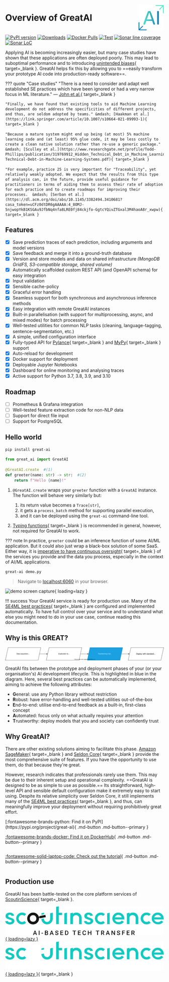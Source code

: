 <div style="display: flex; justify-content: space-between; align-items: center;">
    <h1 style="margin: 0">Overview of GreatAI</h1>
    <img  src="media/logo.png" width=80>
</div>

[![PyPI version](https://badge.fury.io/py/great-ai.svg)](https://badge.fury.io/py/great-ai)
[![Downloads](https://pepy.tech/badge/great-ai/month)](https://pepy.tech/project/great-ai)
[![Docker Pulls](https://img.shields.io/docker/pulls/scoutinscience/great-ai)](https://hub.docker.com/repository/docker/scoutinscience/great-ai)
[![Test](https://github.com/scoutinscience/great-ai/actions/workflows/test.yml/badge.svg)](https://github.com/scoutinscience/great-ai/actions/workflows/test.yml)
[![Sonar line coverage](https://sonar.scoutinscience.com/api/project_badges/measure?project=great-ai&metric=coverage)](https://sonar.scoutinscience.com/dashboard?id=great-ai)
[![Sonar LoC](https://sonar.scoutinscience.com/api/project_badges/measure?project=great-ai&metric=ncloc)](https://sonar.scoutinscience.com/dashboard?id=great-ai)

Applying AI is becoming increasingly easier, but many case studies have shown that these applications are often deployed poorly. This may lead to suboptimal performance and to introducing [unintended biases](https://en.wikipedia.org/wiki/Weapons_of_Math_Destruction){ target=_blank }. GreatAI helps fix this by allowing you to ==easily transform your prototype AI code into production-ready software==.

??? quote "Case studies"
    "There is a need to consider and adapt well established SE practices which have been ignored or had a very narrow focus in ML literature."
    &mdash; [John et al.](https://ieeexplore.ieee.org/abstract/document/9359253){ target=_blank }

    "Finally, we have found that existing tools to aid Machine Learning development do not address the specificities of different projects, and thus, are seldom adopted by teams." &mdash; [Haakman et al.](https://link.springer.com/article/10.1007/s10664-021-09993-1){ target=_blank }

    "Because a mature system might end up being (at most) 5% machine learning code and (at least) 95% glue code, it may be less costly to create a clean native solution rather than re-use a generic package." &mdash; [Sculley et al.](https://www.researchgate.net/profile/Todd-Phillips/publication/319769912_Hidden_Technical_Debt_in_Machine_Learning_Systems/links/61e716d68d338833e37a7fd6/Hidden-Technical-Debt-in-Machine-Learning-Systems.pdf){ target=_blank }

    "For example, practice 25 is very important for "Traceability", yet relatively weakly adopted. We expect that the results from this type of analysis can, in the future, provide useful guidance for practitioners in terms of aiding them to assess their rate of adoption for each practice and to create roadmaps for improving their processes.  &mdash; [Serban et al.](https://dl.acm.org/doi/abs/10.1145/3382494.3410681?casa_token=uCFz0dtDR6gAAAAA:4_8OMJ-5njwopYkB1KSGAu9JfbNq4nfa8LRE0fj84ckjfo-GgtcYQivZTGxal3M4haoA8r_xwpw){ target=_blank }

## Features

- [x] Save prediction traces of each prediction, including arguments and model versions
- [x] Save feedback and merge it into a ground-truth database
- [x] Version and store models and data on shared infrastructure *(MongoDB GridFS, S3-compatible storage, shared volume)*
- [x] Automatically scaffolded custom REST API (and OpenAPI schema) for easy integration
- [x] Input validation
- [x] Sensible cache-policy
- [x] Graceful error handling
- [x] Seamless support for both synchronous and asynchronous inference methods
- [x] Easy integration with remote GreatAI instances
- [x] Built-in parallelisation (with support for multiprocessing, async, and mixed modes) for batch processing
- [x] Well-tested utilities for common NLP tasks (cleaning, language-tagging, sentence-segmentation, etc.)
- [x] A simple, unified configuration interface
- [x] Fully-typed API for [Pylance](https://github.com/microsoft/pylance-release){ target=_blank } and [MyPy](http://mypy-lang.org){ target=_blank } support
- [x] Auto-reload for development
- [x] Docker support for deployment
- [x] Deployable Jupyter Notebooks
- [x] Dashboard for online monitoring and analysing traces
- [x] Active support for Python 3.7, 3.8, 3.9, and 3.10

## Roadmap

- [ ] Prometheus & Grafana integration
- [ ] Well-tested feature extraction code for non-NLP data
- [ ] Support for direct file input
- [ ] Support for PostgreSQL

## Hello world

```sh
pip install great-ai
```

```python title="demo.py" 
from great_ai import GreatAI

@GreatAI.create  #(1) 
def greeter(name: str) -> str:  #(2) 
    return f"Hello {name}!"
```

1.  `@GreatAI.create` wraps your `greeter` function with a `GreatAI` instance. The function will behave very similarly but:
    1. its return value becomes a `Trace[str]`,
    2. it gets a `process_batch` method for supporting parallel execution,
    3. and it can be deployed using the `great-ai` command-line tool.

2.  [Typing functions](https://docs.python.org/3/library/typing.html){ target=_blank } is recommended in general, however, not required for GreatAI to work.

??? note
    In practice, `greeter` could be an inference function of some AI/ML application. But it could also just wrap a black-box solution of some SaaS. Either way, it is [imperative to have continuous oversight](https://digital-strategy.ec.europa.eu/en/library/ethics-guidelines-trustworthy-ai){ target=_blank } of the services you provide and the data you process, especially in the context of AI/ML applications.

```sh title="terminal" 
great-ai demo.py
```
> Navigate to [localhost:6060](http://127.0.0.1:6060) in your browser.

![demo screen capture](media/demo.gif){ loading=lazy }

!!! success
    Your GreatAI service is ready for production use. Many of the [SE4ML best practices](https://se-ml.github.io){ target=_blank } are configured and implemented automatically. To have full control over your service and to understand what else you might need to do in your use case, continue reading this documentation.

## Why is this GREAT?

![scope of GreatAI](media/scope-simple.drawio.svg)

GreatAI fits between the prototype and deployment phases of your (or your organisation's) AI development lifecycle. This is highlighted in blue in the diagram. Here, several best practices can be automatically implemented, aiming to achieve the following attributes:

- **G**eneral: use any Python library without restriction
- **R**obust: have error-handling and well-tested utilities out-of-the-box 
- **E**nd-to-end: utilise end-to-end feedback as a built-in, first-class concept
- **A**utomated: focus only on what actually requires your attention
- **T**rustworthy: deploy models that you and society can confidently trust

## Why GreatAI?

There are other existing solutions aiming to facilitate this phase. [Amazon SageMaker](https://aws.amazon.com/sagemaker){ target=_blank } and [Seldon Core](https://www.seldon.io/solutions/open-source-projects/core){ target=_blank } provide the most comprehensive suite of features. If you have the opportunity to use them, do that because they're great.

However, research indicates that professionals rarely use them. This may be due to their inherent setup and operational complexity. ==GreatAI is designed to be as simple to use as possible.== Its straightforward, high-level API and sensible default configuration make it extremely easy to start using. Despite its relative simplicity over Seldon Core, it still implements many of the [SE4ML best practices](https://se-ml.github.io){ target=_blank }, and thus, can meaningfully improve your deployment without requiring prohibitively great effort.


<div style="display: flex; justify-content: space-evenly; flex-wrap: wrap;" markdown>
[:fontawesome-brands-python: Find it on PyPI](https://pypi.org/project/great-ai){ .md-button .md-button--primary }

[:fontawesome-brands-docker: Find it on DockerHub](https://hub.docker.com/repository/docker/scoutinscience/great-ai){ .md-button .md-button--primary }

[:fontawesome-solid-laptop-code: Check out the tutorial](/tutorial){ .md-button .md-button--primary }
</div>

## Production use

GreatAI has been battle-tested on the core platform services of [ScoutinScience](https://www.scoutinscience.com/){ target=_blank }.

[![ScoutinScience logo](media/scoutinscience.svg#only-light){ loading=lazy }
![ScoutinScience logo](media/scoutinscience-white.svg#only-dark){ loading=lazy }](https://www.scoutinscience.com/){ target=_blank }
